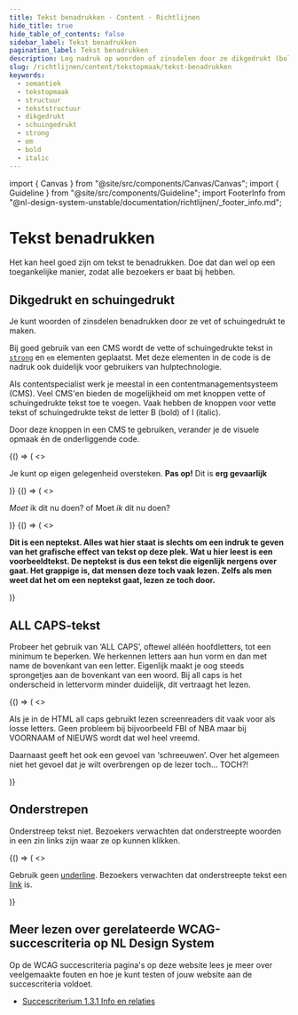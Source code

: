 ```yaml
---
title: Tekst benadrukken · Content · Richtlijnen
hide_title: true
hide_table_of_contents: false
sidebar_label: Tekst benadrukken
pagination_label: Tekst benadrukken
description: Leg nadruk op woorden of zinsdelen door ze dikgedrukt (bold) of schuingedrukt (italic) te maken.
slug: /richtlijnen/content/tekstopmaak/tekst-benadrukken
keywords:
  - semantiek
  - tekstopmaak
  - structuur
  - tekststructuur
  - dikgedrukt
  - schuingedrukt
  - strong
  - em
  - bold
  - italic
---
```


<!-- @license CC0-1.0 -->

import { Canvas } from "@site/src/components/Canvas/Canvas";
import { Guideline } from "@site/src/components/Guideline";
import FooterInfo from "@nl-design-system-unstable/documentation/richtlijnen/\_footer_info.md";

# Tekst benadrukken

Het kan heel goed zijn om tekst te benadrukken. Doe dat dan wel op een toegankelijke manier, zodat alle bezoekers er baat bij hebben.

## Dikgedrukt en schuingedrukt

Je kunt woorden of zinsdelen benadrukken door ze vet of schuingedrukt te maken.

Bij goed gebruik van een CMS wordt de vette of schuingedrukte tekst in [`strong`](/strong) en `em` elementen geplaatst. Met deze elementen in de code is de nadruk ook duidelijk voor gebruikers van hulptechnologie.

Als contentspecialist werk je meestal in een contentmanagementsysteem (CMS). Veel CMS'en bieden de mogelijkheid om met knoppen vette of schuingedrukte tekst toe te voegen. Vaak hebben de knoppen voor vette tekst of schuingedrukte tekst de letter B (bold) of I (italic).

Door deze knoppen in een CMS te gebruiken, verander je de visuele opmaak én de onderliggende code.

<Guideline appearance="do" title="vette tekst gebruiken om een deel van de zin extra belangrijk te maken.">
  <Canvas language="html">
    {() => (
      <>
        <p>
          Je kunt op eigen gelegenheid oversteken. <strong>Pas op!</strong> Dit is <strong>erg gevaarlijk</strong>
        </p>
      </>
    )}
  </Canvas>
</Guideline>

<Guideline appearance="do" title="schuingedrukte tekst gebruiken om de betekenis van de zin aan te passen.">
  <Canvas language="html">
    {() => (
      <>
        <p>
          <em>Moet</em> ik dit nu doen? of Moet <em>ik</em> dit nu doen?
        </p>
      </>
    )}
  </Canvas>
</Guideline>

<Guideline appearance="dont" title="Hele alinea vet maken omdat je dat mooier vindt.">
  <Canvas language="html">
    {() => (
      <>
        <p>
          <strong>
            Dit is een neptekst. Alles wat hier staat is slechts om een indruk te geven van het grafische effect van
            tekst op deze plek. Wat u hier leest is een voorbeeldtekst. De neptekst is dus een tekst die eigenlijk
            nergens over gaat. Het grappige is, dat mensen deze toch vaak lezen. Zelfs als men weet dat het om een
            neptekst gaat, lezen ze toch door.
          </strong>
        </p>
      </>
    )}
  </Canvas>
</Guideline>

## ALL CAPS-tekst

Probeer het gebruik van ‘ALL CAPS’, oftewel alléén hoofdletters, tot een minimum te beperken. We herkennen letters aan hun vorm en dan met name de bovenkant van een letter. Eigenlijk maakt je oog steeds sprongetjes aan de bovenkant van een woord. Bij all caps is het onderscheid in lettervorm minder duidelijk, dit vertraagt het lezen.

<Guideline appearance="do" title="Beperkt gebruik maken van all caps">
  <Canvas language="html">
    {() => (
      <>
        <p>
          Als je in de HTML all caps gebruikt lezen screenreaders dit vaak voor als losse letters. Geen probleem bij bijvoorbeeld FBI of NBA maar bij VOORNAAM of NIEUWS wordt dat wel heel vreemd.
        </p>
        <p>Daarnaast geeft het ook een gevoel van ‘schreeuwen’. Over het algemeen niet het gevoel dat je wilt overbrengen op de lezer toch… TOCH?!</p>
      </>
    )}
  </Canvas>
</Guideline>

## Onderstrepen

Onderstreep tekst niet. Bezoekers verwachten dat onderstreepte woorden in een zin links zijn waar ze op kunnen klikken.

<Guideline appearance="dont" title="Tekst onderstrepen">
  <Canvas language="html">
    {() => (
      <>
        <p>
          Gebruik geen <u>underline</u>. Bezoekers verwachten dat onderstreepte tekst een <a href="">link</a> is.
        </p>
      </>
    )}
  </Canvas>
</Guideline>

## Meer lezen over gerelateerde WCAG-succescriteria op NL Design System

Op de WCAG succescriteria pagina's op deze website lees je meer over veelgemaakte fouten en hoe je kunt testen of jouw website aan de succescriteria voldoet.

- [Succescriterium 1.3.1 Info en relaties](/wcag/1.3.1)

<FooterInfo />
